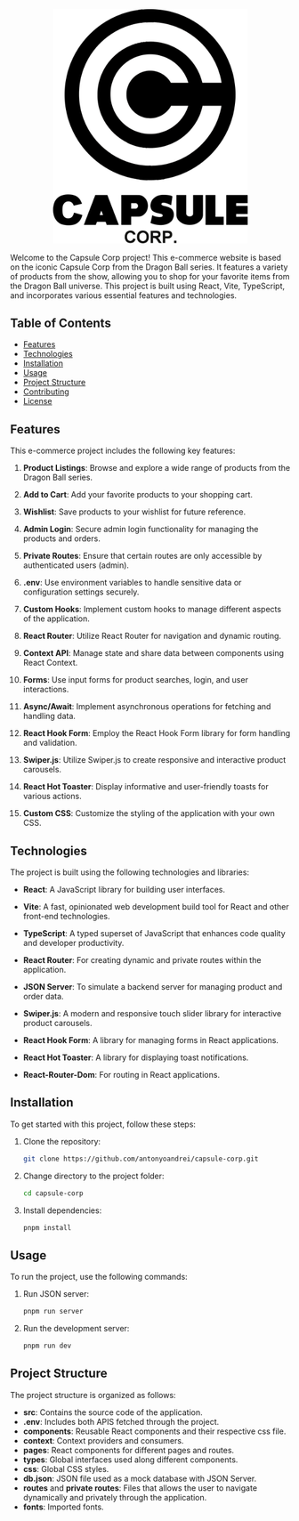 <div style="text-align:center;">
  <img src="logo-big.png" alt="Capsule Corp Logo" width="350">
</div>

Welcome to the Capsule Corp project! This e-commerce website is based on the iconic Capsule Corp from the Dragon Ball series. It features a variety of products from the show, allowing you to shop for your favorite items from the Dragon Ball universe. This project is built using React, Vite, TypeScript, and incorporates various essential features and technologies.

## Table of Contents

- [Features](#features)
- [Technologies](#technologies)
- [Installation](#installation)
- [Usage](#usage)
- [Project Structure](#project-structure)
- [Contributing](#contributing)
- [License](#license)

## Features

This e-commerce project includes the following key features:

1. **Product Listings**: Browse and explore a wide range of products from the Dragon Ball series.

2. **Add to Cart**: Add your favorite products to your shopping cart.

3. **Wishlist**: Save products to your wishlist for future reference.

4. **Admin Login**: Secure admin login functionality for managing the products and orders.

5. **Private Routes**: Ensure that certain routes are only accessible by authenticated users (admin).

6. **.env**: Use environment variables to handle sensitive data or configuration settings securely.

7. **Custom Hooks**: Implement custom hooks to manage different aspects of the application.

8. **React Router**: Utilize React Router for navigation and dynamic routing.

9. **Context API**: Manage state and share data between components using React Context.

10. **Forms**: Use input forms for product searches, login, and user interactions.

11. **Async/Await**: Implement asynchronous operations for fetching and handling data.

12. **React Hook Form**: Employ the React Hook Form library for form handling and validation.

13. **Swiper.js**: Utilize Swiper.js to create responsive and interactive product carousels.

14. **React Hot Toaster**: Display informative and user-friendly toasts for various actions.

15. **Custom CSS**: Customize the styling of the application with your own CSS.

## Technologies

The project is built using the following technologies and libraries:

- **React**: A JavaScript library for building user interfaces.

- **Vite**: A fast, opinionated web development build tool for React and other front-end technologies.

- **TypeScript**: A typed superset of JavaScript that enhances code quality and developer productivity.

- **React Router**: For creating dynamic and private routes within the application.

- **JSON Server**: To simulate a backend server for managing product and order data.

- **Swiper.js**: A modern and responsive touch slider library for interactive product carousels.

- **React Hook Form**: A library for managing forms in React applications.

- **React Hot Toaster**: A library for displaying toast notifications.

- **React-Router-Dom**: For routing in React applications.

## Installation

To get started with this project, follow these steps:

1. Clone the repository:

   ```bash
   git clone https://github.com/antonyoandrei/capsule-corp.git
1. Change directory to the project folder:

   ```bash
   cd capsule-corp
1. Install dependencies:

   ```bash
   pnpm install

## Usage

To run the project, use the following commands:
1. Run JSON server:

   ```bash
   pnpm run server
1. Run the development server:

   ```bash
   pnpm run dev

## Project Structure

The project structure is organized as follows:

- **src**: Contains the source code of the application.
- **.env**: Includes both APIS fetched through the project.
- **components**: Reusable React components and their respective css file.
- **context**: Context providers and consumers.
- **pages**: React components for different pages and routes.
- **types**: Global interfaces used along different components.
- **css**: Global CSS styles.
- **db.json**: JSON file used as a mock database with JSON Server.
- **routes** and **private routes**: Files that allows the user to navigate dynamically and privately through the application.
- **fonts**: Imported fonts.